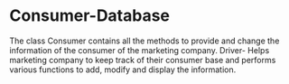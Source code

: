 # Consumer-Database 
The class Consumer contains all the methods to provide and change the information of the consumer of the marketing company.
Driver- Helps marketing company to keep track of their consumer base and performs various functions to add, modify and display the information.
